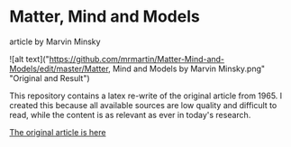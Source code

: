 # Matter, Mind and Models
article by Marvin Minsky

![alt text]("https://github.com/mrmartin/Matter-Mind-and-Models/edit/master/Matter, Mind and Models by Marvin Minsky.png" "Original and Result")

This repository contains a latex re-write of the original article from 1965. I created this because all available sources are low quality and difficult to read, while the content is as relevant as ever in today's research.

[The original article is here](https://dspace.mit.edu/handle/1721.1/6119)

